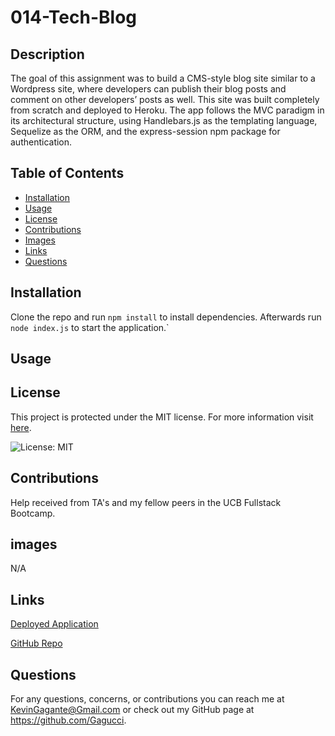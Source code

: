 # 014-Tech-Blog

## Description
  
  The goal of this assignment was to build a CMS-style blog site similar to a Wordpress site, where developers can publish their blog posts and comment on other developers’ posts as well. This site was built completely from scratch and deployed to Heroku. The app follows the MVC paradigm in its architectural structure, using Handlebars.js as the templating language, Sequelize as the ORM, and the express-session npm package for authentication.

## Table of Contents

- [Installation](#installation)
- [Usage](#usage)
- [License](#license)
- [Contributions](#contributions)
- [Images](#images)
- [Links](#links)
- [Questions](#questions)

## Installation

Clone the repo and run `npm install` to install dependencies. Afterwards run `node index.js` to start the application.`

## Usage

## License

This project is protected under the MIT license.
For more information visit [here](https://opensource.org/licenses/MIT).

![License: MIT](https://img.shields.io/badge/License-MIT-yellow.svg)

## Contributions

Help received from TA's and my fellow peers in the UCB Fullstack Bootcamp.
## images
N/A
## Links

[Deployed Application](https://git.heroku.com/gagucci-tech-blog.git)

[GitHub Repo](https://github.com/Gagucci/014-Tech-Blog.git)

## Questions

For any questions, concerns, or contributions you can reach me at KevinGagante@Gmail.com or check out my GitHub page at https://github.com/Gagucci.